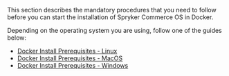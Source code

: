 This section describes the mandatory procedures that you need to follow before you can start the installation of Spryker Commerce OS in Docker.

Depending on the operating system you are using, follow one of the guides below:

* [Docker Install Prerequisites - Linux](https://documentation.spryker.com/v4/docs/docker-installation-prerequisites-linux)
* [Docker Install Prerequisites - MacOS](https://documentation.spryker.com/v4/docs/docker-installation-prerequisites-macos)
* [Docker Install Prerequisites - Windows](https://documentation.spryker.com/v4/docs/docker-installation-prerequisites-windows)
